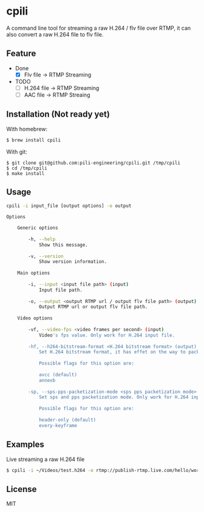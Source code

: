 # cpili

A command line tool for streaming a raw H.264 / flv file over RTMP, it can also convert a raw H.264 file to flv file.

## Feature

- Done
    - [x] Flv file -> RTMP Streaming
- TODO
    - [ ] H.264 file -> RTMP Streaming
    - [ ] AAC file -> RTMP Streaing

## Installation (Not ready yet)

With homebrew:

```bash
$ brew install cpili
```

With git:

```
$ git clone git@github.com:pili-engineering/cpili.git /tmp/cpili
$ cd /tmp/cpili
$ make install
```

## Usage

```bash
cpili -i input_file [output options] -o output

Options

    Generic options
    
        -h, --help
            Show this message.
            
        -v, --version
            Show version information.
        
    Main options
    
        -i, --input <input file path> (input)
            Input file path.
            
        -o, --output <output RTMP url / output flv file path> (output)
            Output RTMP url or output flv file path.
            
    Video options
        
        -vf, --video-fps <video frames per second> (input)
            Video's fps value. Only work for H.264 input file.
        
        -hf, --h264-bitstream-format <H.264 bitstream format> (output)
            Set H.264 bitstream format, it has effet on the way to packetize NAL units into flv tag. Only work for H.264 input file.
            
            Possible flags for this option are:
            
            avcc (default)
            annexb
            
        -sp, --sps-pps-packetization-mode <sps pps packetization mode> (output)
            Set sps and pps packetization mode. Only work for H.264 input file.
            
            Possible flags for this option are:
            
            header-only (default)
            every-keyframe
```

## Examples

Live streaming a raw H.264 file

```bash
$ cpili -i ~/Videos/test.h264 -o rtmp://publish-rtmp.live.com/hello/world
```

## License

MIT